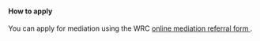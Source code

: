 ####  How to apply

You can apply for mediation using the WRC [ online mediation referral form
](https://www.workplacerelations.ie/en/Contact_Us/Mediation_Referral_Form/) .
